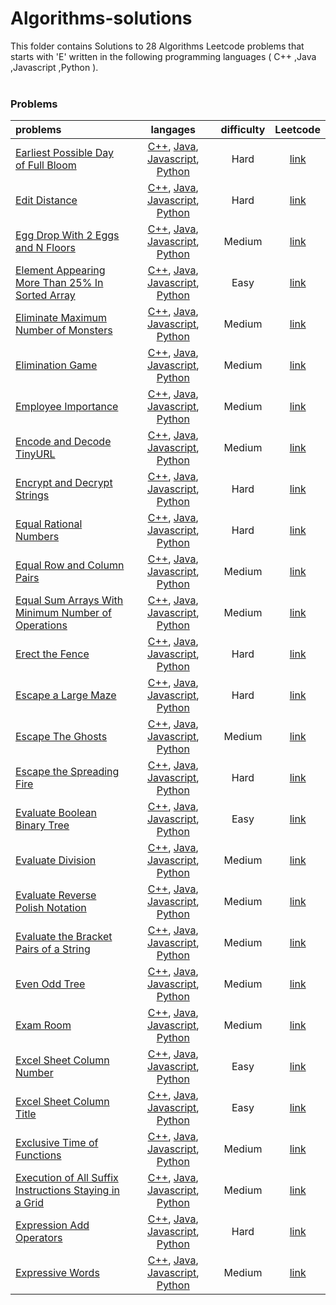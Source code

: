 # Algorithms-solutions
This folder contains Solutions to 28 Algorithms Leetcode problems that starts with 'E' written in the following programming languages ( C++ ,Java ,Javascript ,Python ).<br><br>
### Problems ###
|problems|langages|difficulty|Leetcode|
|:-------|:------:|:--------:|:------:|
|[Earliest Possible Day of Full Bloom](./scripts/algorithms/E/Earliest%20Possible%20Day%20of%20Full%20Bloom/)|[C++](./scripts/algorithms/E/Earliest%20Possible%20Day%20of%20Full%20Bloom/Earliest%20Possible%20Day%20of%20Full%20Bloom.cpp), [Java](./scripts/algorithms/E/Earliest%20Possible%20Day%20of%20Full%20Bloom/Earliest%20Possible%20Day%20of%20Full%20Bloom.java), [Javascript](./scripts/algorithms/E/Earliest%20Possible%20Day%20of%20Full%20Bloom/Earliest%20Possible%20Day%20of%20Full%20Bloom.js), [Python](./scripts/algorithms/E/Earliest%20Possible%20Day%20of%20Full%20Bloom/Earliest%20Possible%20Day%20of%20Full%20Bloom.py)|Hard|[link](https://leetcode.com/problems/earliest-possible-day-of-full-bloom)|
|[Edit Distance](./scripts/algorithms/E/Edit%20Distance/)|[C++](./scripts/algorithms/E/Edit%20Distance/Edit%20Distance.cpp), [Java](./scripts/algorithms/E/Edit%20Distance/Edit%20Distance.java), [Javascript](./scripts/algorithms/E/Edit%20Distance/Edit%20Distance.js), [Python](./scripts/algorithms/E/Edit%20Distance/Edit%20Distance.py)|Hard|[link](https://leetcode.com/problems/edit-distance)|
|[Egg Drop With 2 Eggs and N Floors](./scripts/algorithms/E/Egg%20Drop%20With%202%20Eggs%20and%20N%20Floors/)|[C++](./scripts/algorithms/E/Egg%20Drop%20With%202%20Eggs%20and%20N%20Floors/Egg%20Drop%20With%202%20Eggs%20and%20N%20Floors.cpp), [Java](./scripts/algorithms/E/Egg%20Drop%20With%202%20Eggs%20and%20N%20Floors/Egg%20Drop%20With%202%20Eggs%20and%20N%20Floors.java), [Javascript](./scripts/algorithms/E/Egg%20Drop%20With%202%20Eggs%20and%20N%20Floors/Egg%20Drop%20With%202%20Eggs%20and%20N%20Floors.js), [Python](./scripts/algorithms/E/Egg%20Drop%20With%202%20Eggs%20and%20N%20Floors/Egg%20Drop%20With%202%20Eggs%20and%20N%20Floors.py)|Medium|[link](https://leetcode.com/problems/egg-drop-with-2-eggs-and-n-floors)|
|[Element Appearing More Than 25% In Sorted Array](./scripts/algorithms/E/Element%20Appearing%20More%20Than%2025%25%20In%20Sorted%20Array/)|[C++](./scripts/algorithms/E/Element%20Appearing%20More%20Than%2025%25%20In%20Sorted%20Array/Element%20Appearing%20More%20Than%2025%25%20In%20Sorted%20Array.cpp), [Java](./scripts/algorithms/E/Element%20Appearing%20More%20Than%2025%25%20In%20Sorted%20Array/Element%20Appearing%20More%20Than%2025%25%20In%20Sorted%20Array.java), [Javascript](./scripts/algorithms/E/Element%20Appearing%20More%20Than%2025%25%20In%20Sorted%20Array/Element%20Appearing%20More%20Than%2025%25%20In%20Sorted%20Array.js), [Python](./scripts/algorithms/E/Element%20Appearing%20More%20Than%2025%25%20In%20Sorted%20Array/Element%20Appearing%20More%20Than%2025%25%20In%20Sorted%20Array.py)|Easy|[link](https://leetcode.com/problems/element-appearing-more-than-25-in-sorted-array)|
|[Eliminate Maximum Number of Monsters](./scripts/algorithms/E/Eliminate%20Maximum%20Number%20of%20Monsters/)|[C++](./scripts/algorithms/E/Eliminate%20Maximum%20Number%20of%20Monsters/Eliminate%20Maximum%20Number%20of%20Monsters.cpp), [Java](./scripts/algorithms/E/Eliminate%20Maximum%20Number%20of%20Monsters/Eliminate%20Maximum%20Number%20of%20Monsters.java), [Javascript](./scripts/algorithms/E/Eliminate%20Maximum%20Number%20of%20Monsters/Eliminate%20Maximum%20Number%20of%20Monsters.js), [Python](./scripts/algorithms/E/Eliminate%20Maximum%20Number%20of%20Monsters/Eliminate%20Maximum%20Number%20of%20Monsters.py)|Medium|[link](https://leetcode.com/problems/eliminate-maximum-number-of-monsters)|
|[Elimination Game](./scripts/algorithms/E/Elimination%20Game/)|[C++](./scripts/algorithms/E/Elimination%20Game/Elimination%20Game.cpp), [Java](./scripts/algorithms/E/Elimination%20Game/Elimination%20Game.java), [Javascript](./scripts/algorithms/E/Elimination%20Game/Elimination%20Game.js), [Python](./scripts/algorithms/E/Elimination%20Game/Elimination%20Game.py)|Medium|[link](https://leetcode.com/problems/elimination-game)|
|[Employee Importance](./scripts/algorithms/E/Employee%20Importance/)|[C++](./scripts/algorithms/E/Employee%20Importance/Employee%20Importance.cpp), [Java](./scripts/algorithms/E/Employee%20Importance/Employee%20Importance.java), [Javascript](./scripts/algorithms/E/Employee%20Importance/Employee%20Importance.js), [Python](./scripts/algorithms/E/Employee%20Importance/Employee%20Importance.py)|Medium|[link](https://leetcode.com/problems/employee-importance)|
|[Encode and Decode TinyURL](./scripts/algorithms/E/Encode%20and%20Decode%20TinyURL/)|[C++](./scripts/algorithms/E/Encode%20and%20Decode%20TinyURL/Encode%20and%20Decode%20TinyURL.cpp), [Java](./scripts/algorithms/E/Encode%20and%20Decode%20TinyURL/Encode%20and%20Decode%20TinyURL.java), [Javascript](./scripts/algorithms/E/Encode%20and%20Decode%20TinyURL/Encode%20and%20Decode%20TinyURL.js), [Python](./scripts/algorithms/E/Encode%20and%20Decode%20TinyURL/Encode%20and%20Decode%20TinyURL.py)|Medium|[link](https://leetcode.com/problems/encode-and-decode-tinyurl)|
|[Encrypt and Decrypt Strings](./scripts/algorithms/E/Encrypt%20and%20Decrypt%20Strings/)|[C++](./scripts/algorithms/E/Encrypt%20and%20Decrypt%20Strings/Encrypt%20and%20Decrypt%20Strings.cpp), [Java](./scripts/algorithms/E/Encrypt%20and%20Decrypt%20Strings/Encrypt%20and%20Decrypt%20Strings.java), [Javascript](./scripts/algorithms/E/Encrypt%20and%20Decrypt%20Strings/Encrypt%20and%20Decrypt%20Strings.js), [Python](./scripts/algorithms/E/Encrypt%20and%20Decrypt%20Strings/Encrypt%20and%20Decrypt%20Strings.py)|Hard|[link](https://leetcode.com/problems/encrypt-and-decrypt-strings)|
|[Equal Rational Numbers](./scripts/algorithms/E/Equal%20Rational%20Numbers/)|[C++](./scripts/algorithms/E/Equal%20Rational%20Numbers/Equal%20Rational%20Numbers.cpp), [Java](./scripts/algorithms/E/Equal%20Rational%20Numbers/Equal%20Rational%20Numbers.java), [Javascript](./scripts/algorithms/E/Equal%20Rational%20Numbers/Equal%20Rational%20Numbers.js), [Python](./scripts/algorithms/E/Equal%20Rational%20Numbers/Equal%20Rational%20Numbers.py)|Hard|[link](https://leetcode.com/problems/equal-rational-numbers)|
|[Equal Row and Column Pairs](./scripts/algorithms/E/Equal%20Row%20and%20Column%20Pairs/)|[C++](./scripts/algorithms/E/Equal%20Row%20and%20Column%20Pairs/Equal%20Row%20and%20Column%20Pairs.cpp), [Java](./scripts/algorithms/E/Equal%20Row%20and%20Column%20Pairs/Equal%20Row%20and%20Column%20Pairs.java), [Javascript](./scripts/algorithms/E/Equal%20Row%20and%20Column%20Pairs/Equal%20Row%20and%20Column%20Pairs.js), [Python](./scripts/algorithms/E/Equal%20Row%20and%20Column%20Pairs/Equal%20Row%20and%20Column%20Pairs.py)|Medium|[link](https://leetcode.com/problems/equal-row-and-column-pairs)|
|[Equal Sum Arrays With Minimum Number of Operations](./scripts/algorithms/E/Equal%20Sum%20Arrays%20With%20Minimum%20Number%20of%20Operations/)|[C++](./scripts/algorithms/E/Equal%20Sum%20Arrays%20With%20Minimum%20Number%20of%20Operations/Equal%20Sum%20Arrays%20With%20Minimum%20Number%20of%20Operations.cpp), [Java](./scripts/algorithms/E/Equal%20Sum%20Arrays%20With%20Minimum%20Number%20of%20Operations/Equal%20Sum%20Arrays%20With%20Minimum%20Number%20of%20Operations.java), [Javascript](./scripts/algorithms/E/Equal%20Sum%20Arrays%20With%20Minimum%20Number%20of%20Operations/Equal%20Sum%20Arrays%20With%20Minimum%20Number%20of%20Operations.js), [Python](./scripts/algorithms/E/Equal%20Sum%20Arrays%20With%20Minimum%20Number%20of%20Operations/Equal%20Sum%20Arrays%20With%20Minimum%20Number%20of%20Operations.py)|Medium|[link](https://leetcode.com/problems/equal-sum-arrays-with-minimum-number-of-operations)|
|[Erect the Fence](./scripts/algorithms/E/Erect%20the%20Fence/)|[C++](./scripts/algorithms/E/Erect%20the%20Fence/Erect%20the%20Fence.cpp), [Java](./scripts/algorithms/E/Erect%20the%20Fence/Erect%20the%20Fence.java), [Javascript](./scripts/algorithms/E/Erect%20the%20Fence/Erect%20the%20Fence.js), [Python](./scripts/algorithms/E/Erect%20the%20Fence/Erect%20the%20Fence.py)|Hard|[link](https://leetcode.com/problems/erect-the-fence)|
|[Escape a Large Maze](./scripts/algorithms/E/Escape%20a%20Large%20Maze/)|[C++](./scripts/algorithms/E/Escape%20a%20Large%20Maze/Escape%20a%20Large%20Maze.cpp), [Java](./scripts/algorithms/E/Escape%20a%20Large%20Maze/Escape%20a%20Large%20Maze.java), [Javascript](./scripts/algorithms/E/Escape%20a%20Large%20Maze/Escape%20a%20Large%20Maze.js), [Python](./scripts/algorithms/E/Escape%20a%20Large%20Maze/Escape%20a%20Large%20Maze.py)|Hard|[link](https://leetcode.com/problems/escape-a-large-maze)|
|[Escape The Ghosts](./scripts/algorithms/E/Escape%20The%20Ghosts/)|[C++](./scripts/algorithms/E/Escape%20The%20Ghosts/Escape%20The%20Ghosts.cpp), [Java](./scripts/algorithms/E/Escape%20The%20Ghosts/Escape%20The%20Ghosts.java), [Javascript](./scripts/algorithms/E/Escape%20The%20Ghosts/Escape%20The%20Ghosts.js), [Python](./scripts/algorithms/E/Escape%20The%20Ghosts/Escape%20The%20Ghosts.py)|Medium|[link](https://leetcode.com/problems/escape-the-ghosts)|
|[Escape the Spreading Fire](./scripts/algorithms/E/Escape%20the%20Spreading%20Fire/)|[C++](./scripts/algorithms/E/Escape%20the%20Spreading%20Fire/Escape%20the%20Spreading%20Fire.cpp), [Java](./scripts/algorithms/E/Escape%20the%20Spreading%20Fire/Escape%20the%20Spreading%20Fire.java), [Javascript](./scripts/algorithms/E/Escape%20the%20Spreading%20Fire/Escape%20the%20Spreading%20Fire.js), [Python](./scripts/algorithms/E/Escape%20the%20Spreading%20Fire/Escape%20the%20Spreading%20Fire.py)|Hard|[link](https://leetcode.com/problems/escape-the-spreading-fire)|
|[Evaluate Boolean Binary Tree](./scripts/algorithms/E/Evaluate%20Boolean%20Binary%20Tree/)|[C++](./scripts/algorithms/E/Evaluate%20Boolean%20Binary%20Tree/Evaluate%20Boolean%20Binary%20Tree.cpp), [Java](./scripts/algorithms/E/Evaluate%20Boolean%20Binary%20Tree/Evaluate%20Boolean%20Binary%20Tree.java), [Javascript](./scripts/algorithms/E/Evaluate%20Boolean%20Binary%20Tree/Evaluate%20Boolean%20Binary%20Tree.js), [Python](./scripts/algorithms/E/Evaluate%20Boolean%20Binary%20Tree/Evaluate%20Boolean%20Binary%20Tree.py)|Easy|[link](https://leetcode.com/problems/evaluate-boolean-binary-tree)|
|[Evaluate Division](./scripts/algorithms/E/Evaluate%20Division/)|[C++](./scripts/algorithms/E/Evaluate%20Division/Evaluate%20Division.cpp), [Java](./scripts/algorithms/E/Evaluate%20Division/Evaluate%20Division.java), [Javascript](./scripts/algorithms/E/Evaluate%20Division/Evaluate%20Division.js), [Python](./scripts/algorithms/E/Evaluate%20Division/Evaluate%20Division.py)|Medium|[link](https://leetcode.com/problems/evaluate-division)|
|[Evaluate Reverse Polish Notation](./scripts/algorithms/E/Evaluate%20Reverse%20Polish%20Notation/)|[C++](./scripts/algorithms/E/Evaluate%20Reverse%20Polish%20Notation/Evaluate%20Reverse%20Polish%20Notation.cpp), [Java](./scripts/algorithms/E/Evaluate%20Reverse%20Polish%20Notation/Evaluate%20Reverse%20Polish%20Notation.java), [Javascript](./scripts/algorithms/E/Evaluate%20Reverse%20Polish%20Notation/Evaluate%20Reverse%20Polish%20Notation.js), [Python](./scripts/algorithms/E/Evaluate%20Reverse%20Polish%20Notation/Evaluate%20Reverse%20Polish%20Notation.py)|Medium|[link](https://leetcode.com/problems/evaluate-reverse-polish-notation)|
|[Evaluate the Bracket Pairs of a String](./scripts/algorithms/E/Evaluate%20the%20Bracket%20Pairs%20of%20a%20String/)|[C++](./scripts/algorithms/E/Evaluate%20the%20Bracket%20Pairs%20of%20a%20String/Evaluate%20the%20Bracket%20Pairs%20of%20a%20String.cpp), [Java](./scripts/algorithms/E/Evaluate%20the%20Bracket%20Pairs%20of%20a%20String/Evaluate%20the%20Bracket%20Pairs%20of%20a%20String.java), [Javascript](./scripts/algorithms/E/Evaluate%20the%20Bracket%20Pairs%20of%20a%20String/Evaluate%20the%20Bracket%20Pairs%20of%20a%20String.js), [Python](./scripts/algorithms/E/Evaluate%20the%20Bracket%20Pairs%20of%20a%20String/Evaluate%20the%20Bracket%20Pairs%20of%20a%20String.py)|Medium|[link](https://leetcode.com/problems/evaluate-the-bracket-pairs-of-a-string)|
|[Even Odd Tree](./scripts/algorithms/E/Even%20Odd%20Tree/)|[C++](./scripts/algorithms/E/Even%20Odd%20Tree/Even%20Odd%20Tree.cpp), [Java](./scripts/algorithms/E/Even%20Odd%20Tree/Even%20Odd%20Tree.java), [Javascript](./scripts/algorithms/E/Even%20Odd%20Tree/Even%20Odd%20Tree.js), [Python](./scripts/algorithms/E/Even%20Odd%20Tree/Even%20Odd%20Tree.py)|Medium|[link](https://leetcode.com/problems/even-odd-tree)|
|[Exam Room](./scripts/algorithms/E/Exam%20Room/)|[C++](./scripts/algorithms/E/Exam%20Room/Exam%20Room.cpp), [Java](./scripts/algorithms/E/Exam%20Room/Exam%20Room.java), [Javascript](./scripts/algorithms/E/Exam%20Room/Exam%20Room.js), [Python](./scripts/algorithms/E/Exam%20Room/Exam%20Room.py)|Medium|[link](https://leetcode.com/problems/exam-room)|
|[Excel Sheet Column Number](./scripts/algorithms/E/Excel%20Sheet%20Column%20Number/)|[C++](./scripts/algorithms/E/Excel%20Sheet%20Column%20Number/Excel%20Sheet%20Column%20Number.cpp), [Java](./scripts/algorithms/E/Excel%20Sheet%20Column%20Number/Excel%20Sheet%20Column%20Number.java), [Javascript](./scripts/algorithms/E/Excel%20Sheet%20Column%20Number/Excel%20Sheet%20Column%20Number.js), [Python](./scripts/algorithms/E/Excel%20Sheet%20Column%20Number/Excel%20Sheet%20Column%20Number.py)|Easy|[link](https://leetcode.com/problems/excel-sheet-column-number)|
|[Excel Sheet Column Title](./scripts/algorithms/E/Excel%20Sheet%20Column%20Title/)|[C++](./scripts/algorithms/E/Excel%20Sheet%20Column%20Title/Excel%20Sheet%20Column%20Title.cpp), [Java](./scripts/algorithms/E/Excel%20Sheet%20Column%20Title/Excel%20Sheet%20Column%20Title.java), [Javascript](./scripts/algorithms/E/Excel%20Sheet%20Column%20Title/Excel%20Sheet%20Column%20Title.js), [Python](./scripts/algorithms/E/Excel%20Sheet%20Column%20Title/Excel%20Sheet%20Column%20Title.py)|Easy|[link](https://leetcode.com/problems/excel-sheet-column-title)|
|[Exclusive Time of Functions](./scripts/algorithms/E/Exclusive%20Time%20of%20Functions/)|[C++](./scripts/algorithms/E/Exclusive%20Time%20of%20Functions/Exclusive%20Time%20of%20Functions.cpp), [Java](./scripts/algorithms/E/Exclusive%20Time%20of%20Functions/Exclusive%20Time%20of%20Functions.java), [Javascript](./scripts/algorithms/E/Exclusive%20Time%20of%20Functions/Exclusive%20Time%20of%20Functions.js), [Python](./scripts/algorithms/E/Exclusive%20Time%20of%20Functions/Exclusive%20Time%20of%20Functions.py)|Medium|[link](https://leetcode.com/problems/exclusive-time-of-functions)|
|[Execution of All Suffix Instructions Staying in a Grid](./scripts/algorithms/E/Execution%20of%20All%20Suffix%20Instructions%20Staying%20in%20a%20Grid/)|[C++](./scripts/algorithms/E/Execution%20of%20All%20Suffix%20Instructions%20Staying%20in%20a%20Grid/Execution%20of%20All%20Suffix%20Instructions%20Staying%20in%20a%20Grid.cpp), [Java](./scripts/algorithms/E/Execution%20of%20All%20Suffix%20Instructions%20Staying%20in%20a%20Grid/Execution%20of%20All%20Suffix%20Instructions%20Staying%20in%20a%20Grid.java), [Javascript](./scripts/algorithms/E/Execution%20of%20All%20Suffix%20Instructions%20Staying%20in%20a%20Grid/Execution%20of%20All%20Suffix%20Instructions%20Staying%20in%20a%20Grid.js), [Python](./scripts/algorithms/E/Execution%20of%20All%20Suffix%20Instructions%20Staying%20in%20a%20Grid/Execution%20of%20All%20Suffix%20Instructions%20Staying%20in%20a%20Grid.py)|Medium|[link](https://leetcode.com/problems/execution-of-all-suffix-instructions-staying-in-a-grid)|
|[Expression Add Operators](./scripts/algorithms/E/Expression%20Add%20Operators/)|[C++](./scripts/algorithms/E/Expression%20Add%20Operators/Expression%20Add%20Operators.cpp), [Java](./scripts/algorithms/E/Expression%20Add%20Operators/Expression%20Add%20Operators.java), [Javascript](./scripts/algorithms/E/Expression%20Add%20Operators/Expression%20Add%20Operators.js), [Python](./scripts/algorithms/E/Expression%20Add%20Operators/Expression%20Add%20Operators.py)|Hard|[link](https://leetcode.com/problems/expression-add-operators)|
|[Expressive Words](./scripts/algorithms/E/Expressive%20Words/)|[C++](./scripts/algorithms/E/Expressive%20Words/Expressive%20Words.cpp), [Java](./scripts/algorithms/E/Expressive%20Words/Expressive%20Words.java), [Javascript](./scripts/algorithms/E/Expressive%20Words/Expressive%20Words.js), [Python](./scripts/algorithms/E/Expressive%20Words/Expressive%20Words.py)|Medium|[link](https://leetcode.com/problems/expressive-words)|